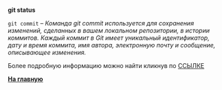 **git status**

`git commit` – *Команда git commit используется для сохранения изменений, сделанных в вашем локальном репозитории, в истории коммитов. Каждый коммит в Git имеет уникальный идентификатор, дату и время коммита, имя автора, электронную почту и сообщение, описывающее изменения.*





Более подробную информацию можно найти кликнув по [ССЫЛКЕ](https://www.yourtodo.ru/posts/13/#:~:text=4.-,%D0%9A%D0%BE%D0%BC%D0%B0%D0%BD%D0%B4%D0%B0%20git%20commit,-%D0%9A%D0%BE%D0%BC%D0%B0%D0%BD%D0%B4%D0%B0%20git%20commit)





**[На главную](../readme.md)**